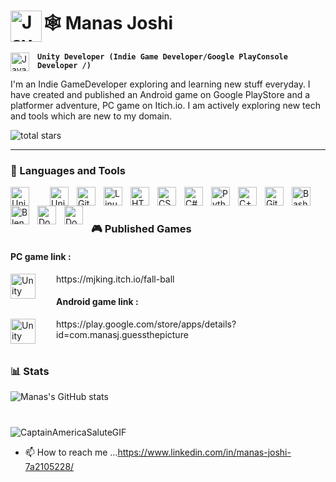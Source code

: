 #  ‍🕸️ Manas Joshi  <img align="left" alt="Java" width="50" style="padding-right:20x;"  src="https://slackmojis.com/emojis/16496-ironman/download"/>



           
       

<img align="left" alt="Java" width="30px" style="padding-right:10px;"  src="https://slackmojis.com/emojis/40837-ironman/download"/>

**`Unity Developer (Indie Game Developer/Google PlayConsole Developer /)`**

I'm an Indie GameDeveloper exploring and learning new stuff everyday. I have created and published an Android game on Google PlayStore and a platformer adventure, PC game on 
Itich.io. I am actively exploring new tech and tools which are new to my domain. 
  <p>
  <img alt="total stars" title="Total stars on GitHub" src="https://custom-icon-badges.demolab.com/github/stars/mj789-98?color=55960c&style=for-the-badge&labelColor=488207&logo=star"/></a>
   </p>
   
 ---  
   
 ### 🧰 Languages and Tools
 

<img align="left" alt="Unity" width="30px" style="padding-right:30px;" src="https://cdn-icons-png.flaticon.com/128/5969/5969294.png"/>  
<img align="left" alt="Unity" width="30px" style="padding-right:10px;" src="https://slackmojis.com/emojis/60079-unity/download"/> 


<img align="left" alt="Git" width="30px" style="padding-right:10px;" src="https://cdn.jsdelivr.net/gh/devicons/devicon/icons/git/git-original.svg" />
<img align="left" alt="Linux" width="30px" style="padding-right:10px;" src="https://cdn.jsdelivr.net/gh/devicons/devicon/icons/linux/linux-original.svg" />
<img align="left" alt="HTML" width="30px" style="padding-right:10px;" src="https://cdn.jsdelivr.net/gh/devicons/devicon/icons/html5/html5-plain.svg" />
<img align="left" alt="CSS" width="30px" style="padding-right:10px;" src="https://cdn.jsdelivr.net/gh/devicons/devicon/icons/css3/css3-plain.svg" />

<img align="left" alt="C#" width="30px" style="padding-right:10px;"  src="https://cdn.jsdelivr.net/gh/devicons/devicon/icons/csharp/csharp-original.svg" />                                                                   
<img align="left" alt="Python" width="30px" style="padding-right:10px;" src="https://cdn.jsdelivr.net/gh/devicons/devicon/icons/python/python-plain.svg" />
<img align="left" alt="C++" width="30px" style="padding-right:10px;" src="https://cdn.jsdelivr.net/gh/devicons/devicon/icons/cplusplus/cplusplus-line.svg" />
<img align="left" alt="GitHub" width="30px" style="padding-right:10px;" src="https://cdn.icon-icons.com/icons2/936/PNG/128/github-logo_icon-icons.com_73546.png"/>

<img align="left" alt="Bash" width="30px" style="padding-right:10px;" src="https://cdn.jsdelivr.net/gh/devicons/devicon/icons/bash/bash-original.svg" />
<img align="left" alt="Blender" width="30px" style="padding-right:10px;"src="https://cdn.icon-icons.com/icons2/195/PNG/128/Blender_23505.png" />
<img align="left" alt="Docker" width="30px" style="padding-right:10px;"src="https://cdn.jsdelivr.net/gh/devicons/devicon/icons/docker/docker-original.svg"/>           <img align="left" alt="Docker" width="30px" style="padding-right:10px;"src="https://cdn.icon-icons.com/icons2/2389/PNG/128/amazon_aws_logo_icon_145507.png"/>                                     

                                                                              
<br />





#   

### 🎮 Published Games
<h4>PC game link : </h4>
<img align="left" alt="Unity" width="40px" style="padding-right:30px;" src="https://img.itch.zone/aW1nLzY1NTc5NjMucG5n/315x250%23c/w2zSt1.png"/>
https://mjking.itch.io/fall-ball

<h4>Android game link : </h4>
<img align="left" alt="Unity" width="40px" style="padding-right:30px;" src="https://play-lh.googleusercontent.com/UpCjhQzs2RhHZekvvkFYZ5IqicxK-OQ4wOMnU5r4JKbY8VWwPdVlvFub1eGWUYHj-vs=w240-h480-rw"/>
https://play.google.com/store/apps/details?id=com.manasj.guessthepicture



<br />



#

### 📊 Stats

![Manas's GitHub stats](https://github-readme-stats.vercel.app/api?username=mj789-98&show_icons=true&theme=gruvbox)

<!-- ![GitHub Streak](https://streak-stats.demolab.com?user=mj789-98&theme=gruvbox&border_radius=4.5) -->

#

![CaptainAmericaSaluteGIF](https://user-images.githubusercontent.com/63033348/193194390-8fac905f-f92c-4341-8385-0a91cd354d0d.gif)


  - 📫 How to reach me ...https://www.linkedin.com/in/manas-joshi-7a2105228/





<!---
mj789-98/mj789-98 is a ✨ special ✨ repository because its `README.md` (this file) appears on your GitHub profile.
You can click the Preview link to take a look at your changes.
--->
